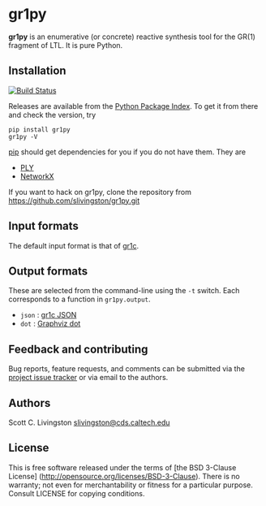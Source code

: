 gr1py
=====

**gr1py** is an enumerative (or concrete) reactive synthesis tool for the GR(1)
fragment of LTL. It is pure Python.


Installation
------------

[![Build Status](https://travis-ci.org/slivingston/gr1py.svg?branch=master)](https://travis-ci.org/slivingston/gr1py)

Releases are available from the [Python Package Index](https://pypi.python.org/pypi).
To get it from there and check the version, try

    pip install gr1py
    gr1py -V

[pip](https://pip.pypa.io) should get dependencies for you if you do not have
them. They are

* [PLY](http://www.dabeaz.com/ply/)
* [NetworkX](http://networkx.lanl.gov)

If you want to hack on gr1py, clone the repository from
https://github.com/slivingston/gr1py.git


Input formats
-------------

The default input format is that of [gr1c](http://scottman.net/2012/gr1c).


Output formats
--------------

These are selected from the command-line using the `-t` switch. Each corresponds
to a function in `gr1py.output`.

* `json` : [gr1c JSON](http://slivingston.github.io/gr1c/md_formats.html#gr1cjson)
* `dot` : [Graphviz dot](http://www.graphviz.org)


Feedback and contributing
-------------------------

Bug reports, feature requests, and comments can be submitted via the
[project issue tracker](https://github.com/slivingston/gr1py/issues) or via
email to the authors.


Authors
-------

Scott C. Livingston  <slivingston@cds.caltech.edu>


License
-------

This is free software released under the terms of [the BSD 3-Clause License]
(http://opensource.org/licenses/BSD-3-Clause).  There is no warranty; not even
for merchantability or fitness for a particular purpose.  Consult LICENSE for
copying conditions.
